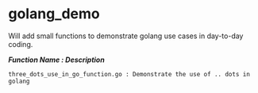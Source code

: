 # golang_demo
Will add small functions to demonstrate golang use cases in day-to-day coding.

***Function Name : Description***

```
three_dots_use_in_go_function.go : Demonstrate the use of .. dots in golang
```
